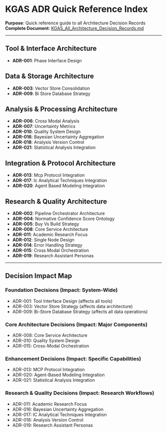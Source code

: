 # KGAS ADR Quick Reference Index

**Purpose**: Quick reference guide to all Architecture Decision Records
**Complete Document**: [KGAS_All_Architecture_Decision_Records.md](KGAS_All_Architecture_Decision_Records.md)

---

## Tool & Interface Architecture

- **ADR-001**: Phase Interface Design

## Data & Storage Architecture

- **ADR-003**: Vector Store Consolidation
- **ADR-009**: Bi Store Database Strategy

## Analysis & Processing Architecture

- **ADR-006**: Cross Modal Analysis
- **ADR-007**: Uncertainty Metrics
- **ADR-010**: Quality System Design
- **ADR-016**: Bayesian Uncertainty Aggregation
- **ADR-018**: Analysis Version Control
- **ADR-021**: Statistical Analysis Integration

## Integration & Protocol Architecture

- **ADR-013**: Mcp Protocol Integration
- **ADR-017**: Ic Analytical Techniques Integration
- **ADR-020**: Agent Based Modeling Integration

## Research & Quality Architecture

- **ADR-002**: Pipeline Orchestrator Architecture
- **ADR-004**: Normative Confidence Score Ontology
- **ADR-005**: Buy Vs Build Strategy
- **ADR-008**: Core Service Architecture
- **ADR-011**: Academic Research Focus
- **ADR-012**: Single Node Design
- **ADR-014**: Error Handling Strategy
- **ADR-015**: Cross Modal Orchestration
- **ADR-019**: Research Assistant Personas

---

## Decision Impact Map

### Foundation Decisions (Impact: System-Wide)
- ADR-001: Tool Interface Design (affects all tools)
- ADR-003: Vector Store Strategy (affects data architecture)
- ADR-009: Bi-Store Database Strategy (affects all data operations)

### Core Architecture Decisions (Impact: Major Components)
- ADR-008: Core Service Architecture
- ADR-010: Quality System Design
- ADR-015: Cross-Modal Orchestration

### Enhancement Decisions (Impact: Specific Capabilities)
- ADR-013: MCP Protocol Integration
- ADR-020: Agent-Based Modeling Integration
- ADR-021: Statistical Analysis Integration

### Research & Quality Decisions (Impact: Research Workflows)
- ADR-011: Academic Research Focus
- ADR-016: Bayesian Uncertainty Aggregation
- ADR-017: IC Analytical Techniques Integration
- ADR-018: Analysis Version Control
- ADR-019: Research Assistant Personas

